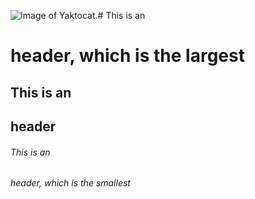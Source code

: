 ![Image of Yaktocat](https://octodex.github.com/images/yaktocat.png).# This is an <h1> header, which is the largest
## This is an <h2> header
###### This is an <h6> header, which is the smallest
